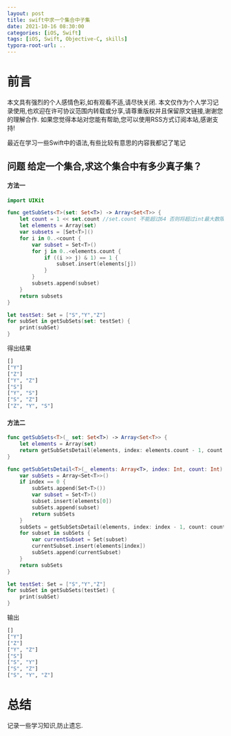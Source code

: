 ```yaml
---
layout: post
title: swift中求一个集合中子集
date: 2021-10-16 08:30:00
categories: [iOS, Swift]
tags: [iOS, Swift, Objective-C, skills]
typora-root-url: ..
---
```



# 前言

本文具有强烈的个人感情色彩,如有观看不适,请尽快关闭. 本文仅作为个人学习记录使用,也欢迎在许可协议范围内转载或分享,请尊重版权并且保留原文链接,谢谢您的理解合作. 如果您觉得本站对您能有帮助,您可以使用RSS方式订阅本站,感谢支持!

最近在学习一些Swift中的语法,有些比较有意思的内容我都记了笔记

## 问题 给定一个集合,求这个集合中有多少真子集？

#### 方法一

``` swift
import UIKit

func getSubSets<T>(set: Set<T>) -> Array<Set<T>> {
    let count = 1 << set.count //set.count 不能超过64 否则将超过int最大数限制
    let elements = Array(set)
    var subsets = [Set<T>]()
    for i in 0..<count {
        var subset = Set<T>()
        for j in 0..<elements.count {
            if ((i >> j) & 1) == 1 {
                subset.insert(elements[j])
            }
        }
        subsets.append(subset)
    }
    return subsets
}

let testSet: Set = ["S","Y","Z"]
for subSet in getSubSets(set: testSet) {
    print(subSet)
}

```

得出结果

``` sh
[]
["Y"]
["Z"]
["Y", "Z"]
["S"]
["Y", "S"]
["S", "Z"]
["Z", "Y", "S"]
```

#### 方法二

``` swift 
func getSubSets<T>(_ set: Set<T>) -> Array<Set<T>> {
    let elements = Array(set)
    return getSubSetsDetail(elements, index: elements.count - 1, count: elements.count)
}

func getSubSetsDetail<T>(_ elements: Array<T>, index: Int, count: Int) -> Array<Set<T>> {
    var subSets = Array<Set<T>>()
    if index == 0 {
        subSets.append(Set<T>())
        var subset = Set<T>()
        subset.insert(elements[0])
        subSets.append(subset)
        return subSets
    }
    subSets = getSubSetsDetail(elements, index: index - 1, count: count)
    for subset in subSets {
        var currentSubset = Set(subset)
        currentSubset.insert(elements[index])
        subSets.append(currentSubset)
    }
    return subSets
}

let testSet: Set = ["S","Y","Z"]
for subSet in getSubSets(testSet) {
    print(subSet)
}

```
输出

``` sh
[]
["Y"]
["Z"]
["Y", "Z"]
["S"]
["S", "Y"]
["S", "Z"]
["S", "Y", "Z"]
```


# 总结

记录一些学习知识,防止遗忘.

